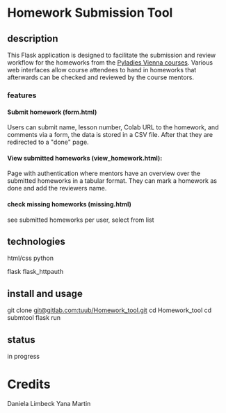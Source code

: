 # Homework Submission Tool
## description
This Flask application is designed to facilitate the submission and review workflow for the homeworks from the [Pyladies Vienna courses](https://pyladies.at/runs/). 
Various web interfaces allow course attendees to hand in homeworks that afterwards can be checked and reviewed by the course mentors.

### features
#### Submit homework (form.html)
Users can submit name, lesson number, Colab URL to the homework, and comments via a form, the data is stored in a CSV file. After that they are redirected to a "done" page.

#### View submitted homeworks (view_homework.html): 
Page with authentication where mentors have an overview over the submitted homeworks in a tabular format. They can mark a homework as done and add the reviewers name.

#### check missing homeworks (missing.html)
see submitted homeworks per user, select from list

## technologies
html/css
python

flask 
flask_httpauth

## install and usage

git clone [git@gitlab.com:tuub/Homework_tool.git](https://github.com/YanaMartin/Homework_tool.git)
cd Homework_tool
cd submtool
flask run

## status
in progress

# Credits
Daniela Limbeck
Yana Martin
